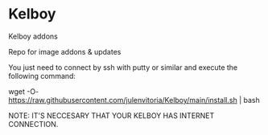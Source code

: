 # Kelboy
Kelboy addons

Repo for image addons & updates 

You just need to connect by ssh with putty or similar and execute the following command: 

wget -O- https://raw.githubusercontent.com/julenvitoria/Kelboy/main/install.sh | bash 

NOTE: IT'S NECCESARY THAT YOUR KELBOY HAS INTERNET CONNECTION.
